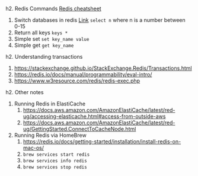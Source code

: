 h2. Redis Commands
[Redis cheatsheet](https://simplecheatsheet.com/tag/redis-cheat-sheet/)
1. Switch databases in redis [Link](https://stackoverflow.com/questions/13386053/how-do-i-change-between-redis-database)
    `select n` where n is a number between 0-15
1. Return all keys
    `keys *`
1. Simple set
    `set key_name value`
1. Simple get
    `get key_name`

h2. Understanding transactions
1. https://stackexchange.github.io/StackExchange.Redis/Transactions.html
1. https://redis.io/docs/manual/programmability/eval-intro/
1. https://www.w3resource.com/redis/redis-exec.php

h2. Other notes
1. Running Redis in ElastiCache
    1. https://docs.aws.amazon.com/AmazonElastiCache/latest/red-ug/accessing-elasticache.html#access-from-outside-aws
    1. https://docs.aws.amazon.com/AmazonElastiCache/latest/red-ug/GettingStarted.ConnectToCacheNode.html
1. Running Redis via HomeBrew
    1. https://redis.io/docs/getting-started/installation/install-redis-on-mac-os/
    1. `brew services start redis`
    1. `brew services info redis`
    1. `brew services stop redis`